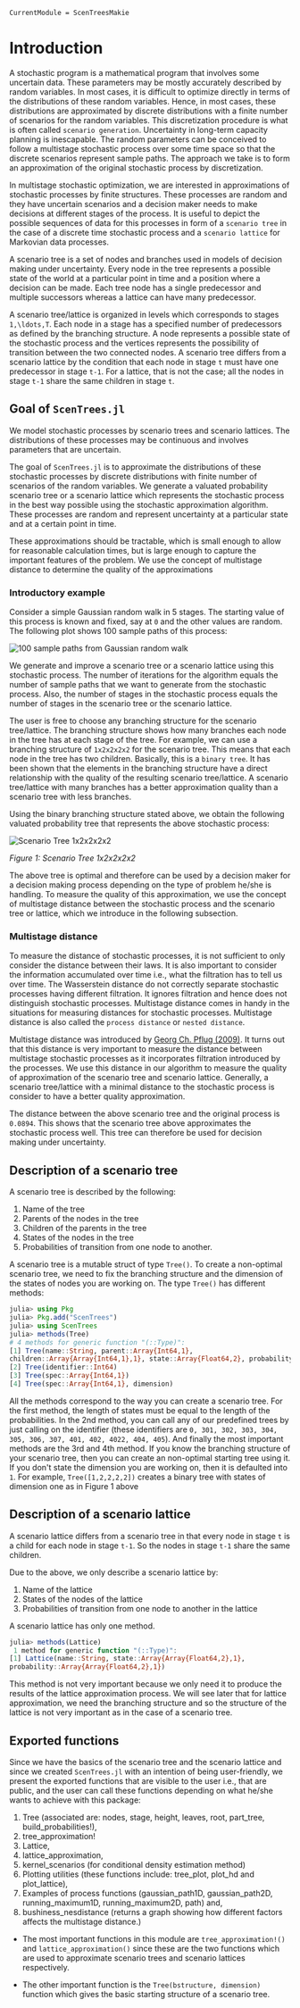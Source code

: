```@meta
CurrentModule = ScenTreesMakie
```

# Introduction

A stochastic program is a mathematical program that involves some uncertain data. These parameters may be mostly accurately described by random variables. In most cases, it is difficult to optimize directly in terms of the distributions of these random variables. Hence, in most cases, these distributions are approximated by discrete distributions with a finite number of scenarios for the random variables. This discretization procedure is what is often called `scenario generation`. Uncertainty in long-term capacity planning is inescapable. The random parameters can be conceived to follow a multistage stochastic process over some time space so that the discrete scenarios represent sample paths. The approach we take is to form an approximation of the original stochastic process by discretization.

In multistage stochastic optimization, we are interested in approximations of stochastic processes by finite structures. These processes are random and they have uncertain scenarios and a decision maker needs to make decisions at different stages of the process. It is useful to depict the possible sequences of data for this processes in form of a `scenario tree` in the case of a discrete time stochastic process and a `scenario lattice` for Markovian data processes.

A scenario tree is a set of nodes and branches used in models of decision making under uncertainty. Every node in the tree represents a possible state of the world at a particular point in time and a position where a decision can be made. Each tree node has a single predecessor and multiple successors whereas a lattice can have many predecessor.

A scenario tree/lattice is organized in levels which corresponds to stages ``1,\ldots,T``. Each node in a stage has a specified number of predecessors as defined by the branching structure. A node represents a possible state of the stochastic process and the vertices represents the possibility of transition between the two connected nodes. A scenario tree differs from a scenario lattice by the condition that each node in stage ``t`` must have one predecessor in stage ``t-1``. For a lattice, that is not the case; all the nodes in stage ``t-1`` share the same children in stage ``t``.

## Goal of `ScenTrees.jl`

We model stochastic processes by scenario trees and scenario lattices. The distributions of these processes may be continuous and involves parameters that are uncertain.

The goal  of `ScenTrees.jl` is to approximate the distributions of these stochastic processes by discrete distributions with finite number of scenarios of the random variables. We generate a valuated probability scenario tree or a scenario lattice which represents the stochastic process in the best way possible using the stochastic approximation algorithm. These processes are random and represent uncertainty at a particular state and at a certain point in time.  

These approximations should be tractable, which is small enough to allow for reasonable calculation times, but is large enough to capture the important features of the problem. We use the concept of multistage distance to determine the quality of the approximations

### Introductory example

Consider a simple Gaussian random walk in 5 stages. The starting value of this process is known and fixed, say at ``0`` and the other values are random. The following plot shows 100 sample paths of this process:

![100 sample paths from Gaussian random walk](../assets/100GaussianPaths.png)

We generate and improve a scenario tree or a scenario lattice using this stochastic process. The number of iterations for the algorithm equals the number of sample paths that we want to generate from the stochastic process. Also, the number of stages in the stochastic process equals the number of stages in the scenario tree or the scenario lattice.

The user is free to choose any branching structure for the scenario tree/lattice. The branching structure shows how many branches each node in the tree has at each stage of the tree. For example, we can use a branching structure of ``1x2x2x2x2`` for the scenario tree. This means that each node in the tree has two children. Basically, this is a `binary tree`. It has been shown that the elements in the branching structure have a direct relationship with the quality of the resulting scenario tree/lattice. A scenario tree/lattice with many branches has a better approximation quality than a scenario tree with less branches.

Using the binary branching structure stated above, we obtain the following valuated probability tree that represents the above stochastic process:

![Scenario Tree 1x2x2x2x2](../assets/TreeExample.png)

*Figure 1: Scenario Tree 1x2x2x2x2*

The above tree is optimal and therefore can be used by a decision maker for a decision making process depending on the type of problem he/she is handling. To measure the quality of this approximation, we use the concept of multistage distance between the stochastic process and the scenario tree or lattice, which we introduce in the following subsection.

### Multistage distance

To measure the distance of stochastic processes, it is not sufficient to only consider the distance between their laws. It is also important to consider the information accumulated over time i.e., what the filtration has to tell us over time. The Wasserstein distance do not correctly separate stochastic processes having different filtration. It ignores filtration and hence does not distinguish stochastic processes. Multistage distance comes in handy in the situations for measuring distances for stochastic processes. Multistage distance is also called the `process distance` or `nested distance`.

Multistage distance was introduced by [Georg Ch. Pflug (2009)](https://doi.org/10.1137/080718401). It turns out that this distance is very important to measure the distance between multistage stochastic processes as it incorporates filtration introduced by the processes. We use this distance in our algorithm to measure the quality of approximation of the scenario tree and scenario lattice. Generally, a scenario tree/lattice with a minimal distance to the stochastic process is consider to have a better quality approximation.

The distance between the above scenario tree and the original process is `0.0894`. This shows that the scenario tree above approximates the stochastic process well. This tree can therefore be used for decision making under uncertainty.

## Description of a scenario tree

A scenario tree is described by the following:

1. Name of the tree
2. Parents of the nodes in the tree
3. Children of the parents in the tree
4. States of the nodes in the tree
5. Probabilities of transition from one node to another.

A scenario tree is a mutable struct of type `Tree()`. To create a non-optimal scenario tree, we need to fix the branching structure and the dimension of the states of nodes you are working on. The type `Tree()` has different methods:
```julia
julia> using Pkg
julia> Pkg.add("ScenTrees")
julia> using ScenTrees
julia> methods(Tree)
# 4 methods for generic function "(::Type)":
[1] Tree(name::String, parent::Array{Int64,1},
children::Array{Array{Int64,1},1}, state::Array{Float64,2}, probability::Array{Float64,2})
[2] Tree(identifier::Int64)
[3] Tree(spec::Array{Int64,1})
[4] Tree(spec::Array{Int64,1}, dimension)
```
All the methods correspond to the way you can create a scenario tree. For the first method, the length of states must be equal to the length of the probabilities. In the 2nd method, you can call any of our predefined trees by just calling on the identifier (these identifiers are `0, 301, 302, 303, 304, 305, 306, 307, 401, 402, 4022, 404, 405`). And finally the most important methods are the 3rd and 4th method. If you know the branching structure of your scenario tree, then you can create an non-optimal starting tree using it. If you don't state the dimension you are working on, then it is defaulted into `1`. For example, `Tree([1,2,2,2,2])` creates a binary tree with states of dimension one as in Figure 1 above

## Description of a scenario lattice

A scenario lattice differs from a scenario tree in that every node in stage `t` is a child for each node in stage `t-1`. So the nodes in stage `t-1` share the same children.

Due to the above, we only describe a scenario lattice by:

1. Name of the lattice
2. States of the nodes of the lattice
3. Probabilities of transition from one node to another in the lattice

A scenario lattice has only one method.
```julia
julia> methods(Lattice)
 1 method for generic function "(::Type)":
[1] Lattice(name::String, state::Array{Array{Float64,2},1},
probability::Array{Array{Float64,2},1})
```
This method is not very important because we only need it to produce the results of the lattice approximation process. We will see later that for lattice approximation, we need the branching structure and so the structure of the lattice is not very important as in the case of a scenario tree.

## Exported functions

Since we have the basics of the scenario tree and the scenario lattice and since we created `ScenTrees.jl` with an intention of being user-friendly, we present the exported functions that are visible to the user i.e., that are public, and the user can call these functions depending on what he/she wants to achieve with this package:

1. Tree (associated are: nodes, stage, height, leaves, root, part_tree, build_probabilities!),
2. tree_approximation!
3. Lattice,
4. lattice_approximation,
5. kernel_scenarios (for conditional density estimation method)
6. Plotting utilities (these functions include: tree_plot, plot_hd and plot_lattice),
7. Examples of process functions (gaussian_path1D, gaussian_path2D, running_maximum1D, running_maximum2D, path) and,
8. bushiness_nesdistance (returns a graph showing how different factors affects the multistage distance.)

- The most important functions in this module are `tree_approximation!()` and `lattice_approximation()` since these are the two functions which are used to approximate scenario trees and scenario lattices respectively.

- The other important function is the `Tree(bstructure, dimension)` function which gives the basic starting structure of a scenario tree.
